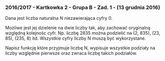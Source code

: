 ### 2016/2017 - Kartkowka 2 - Grupa B - Zad. 1 - (13 grudnia 2016)

Dana jest liczba naturalna N niezawierająca cyfry 0.

Mozliwe jest jej dzielenie na dwie liczby tak, aby zachować oryginalną względną kolejnośc cyfr. Np. liczbę 2835 można podzielić na (2, 835), (23, 85), (235, 8) itd. Wszystkie cyfry liczby N muszą być wykorzystane.

Napisz funkcję które przyjmuje liczbę N, wypisuje wszystkie podziały na liczby względnie pierwsze oraz zwraca liczbę takich podziałów.
